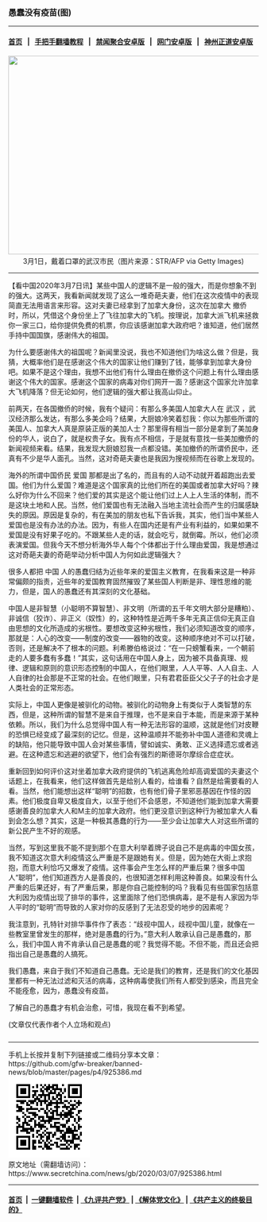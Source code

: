 ### 愚蠢没有疫苗(图)
------------------------

#### [首页](https://github.com/gfw-breaker/banned-news/blob/master/README.md) &nbsp;&nbsp;|&nbsp;&nbsp; [手把手翻墙教程](https://github.com/gfw-breaker/guides/wiki) &nbsp;&nbsp;|&nbsp;&nbsp; [禁闻聚合安卓版](https://github.com/gfw-breaker/bn-android) &nbsp;&nbsp;|&nbsp;&nbsp; [网门安卓版](https://github.com/oGate2/oGate) &nbsp;&nbsp;|&nbsp;&nbsp; [神州正道安卓版](https://github.com/SzzdOgate/update) 



<div class="article_right" style="fone-color:#000">
 <p style="text-align: center;">
  <img alt="" src="//img3.secretchina.com/pic/2020/3-7/p2642341a983553944-ss.jpg" style="height:400px; width:600px"/>
  <br>
   3月1日，戴着口罩的武汉市民（图片来源：STR/AFP via Getty Images)
   <span id="hideid" name="hideid" style="color:red;display:none;">
    <span href="https://www.secretchina.com">
    </span>
   </span>
  </br>
 </p>
 <div id="txt-mid1-t21-2017">
  

---


  </div>
 </div>
 <p>
  【看中国2020年3月7日讯】某些中国人的逻辑不是一般的强大，而是你想象不到的强大。这两天，我看新闻就发现了这么一堆奇葩夫妻，他们在这次疫情中的表现简直无法用语言来形容。这对夫妻已经拿到了加拿大身份，这次在加拿大
  <span href="https://www.secretchina.com/news/gb/tag/撤侨" target="_blank">
   撤侨
  </span>
  时，所以，凭借这个身份坐上了飞往加拿大的飞机。按理说，加拿大派飞机来拯救你一家三口，给你提供免费的机票，你应该感谢加拿大政府吧？谁知道，他们居然手持中国国旗，感谢伟大的祖国。
  <span id="hideid" name="hideid" style="color:red;display:none;">
   <span href="https://www.secretchina.com">
   </span>
  </span>
 </p>
 <p>
  为什么要感谢伟大的祖国呢？新闻里没说，我也不知道他们为啥这么做？但是，我猜，大概率他们是在感谢这个伟大的国家让他们赚到了钱，能够拿到加拿大身份吧。如果不是这个理由，我想不出他们有什么理由在撤侨这个问题上有什么理由感谢这个伟大的国家。感谢这个国家的病毒对你们网开一面？感谢这个国家允许加拿大飞机降落？但无论如何，他们逻辑的强大都让我高山仰止。
 </p>
 <p>
  前两天，在各国撤侨的时候，我有个疑问：有那么多美国人加拿大人在
  <span href="https://www.secretchina.com/news/gb/tag/武汉" target="_blank">
   武汉
  </span>
  ，武汉经济那么发达，有那么多美企吗？结果，大厨娘冷笑着怼我：你以为那些所谓的美国人、加拿大人真是原装正版的美加人士？那里得有相当一部分是拿到了美加身份的华人，说白了，就是权贵子女。我有点不相信，于是就有意找一些美加撤侨的新闻视频来看。结果，我发现大厨娘怼我一点都没错。美加撤侨的所谓侨民中，还真有不少是华人面孔。当然，这对奇葩夫妻也是我因为搜视频而在谷歌上发现的。
 </p>
 <p>
  海外的所谓中国侨民
  <span href="https://www.secretchina.com/news/gb/tag/爱国" target="_blank">
   爱国
  </span>
  那都是出了名的，而且有的人动不动就开着超跑出去爱国。他们为什么爱国？难道是这个国家真的比他们所在的美国或者加拿大好吗？辣么好你为什么不回来？他们爱的其实是这个能让他们过上人上人生活的体制，而不是这块土地和人民。当然，他们爱国也有无法融入当地主流社会而产生的归属感缺失的原因。原因是复杂的，有在美加的朋友也私下告诉我，其实，他们当中某些人爱国也是没有办法的办法。因为，有些人在国内还是有产业有利益的，如果如果不爱国是没有好果子吃的。不跟某些人走的话，就会吃亏，就倒霉。所以，他们必须表演爱国。但我今天不想分析海外华人每个个体都出于什么理由爱国，我是想通过这对奇葩夫妻的奇葩举动分析中国人为何如此逻辑强大？
 </p>
 <p>
  很多人都把
  <span href="https://www.secretchina.com" target="_blank">
   中国
  </span>
  人的愚蠢归结为近些年来的爱国主义教育，在我看来这是一种非常偏颇的指责，近些年的爱国教育固然摧毁了某些国人判断是非、理性思维的能力，但是，国人的愚蠢还有其深刻的文化基础。
 </p>
 <p>
  中国人是非智慧（小聪明不算智慧）、非文明（所谓的五千年文明大部分是糟粕）、非诚信（狡诈）、非正义（奴性）的，这种特性是近两千多年无真正信仰无真正自由思想的文化所造成的劣根性。要想改变这种劣根性，我们必须知道改变的顺序，那就是：人心的改变——制度的改变——器物的改变。这种顺序绝对不可以打破，否则，还是解决不了根本的问题。利希滕伯格说过：“在一只螃蟹看来，一个朝前走的人要多蠢有多蠢！”其实，这句话用在中国人身上，因为被不具备真理、规律、逻辑和原则的意识形态控制的中国人，在他们眼里，人人平等、人人自主、人人自律的社会那是不正常的社会。在他们眼里，只有君君臣臣父父子子的社会才是人类社会的正常形态。
 </p>
 <p>
  实际上，中国人更像是被驯化的动物。被驯化的动物身上有类似于人类智慧的东西，但是，这种所谓的智慧不是来自于推理，也不是来自于本能，而是来源于某种依赖。所以，我们为什么总觉得中国人有一种无法形容的温顺，这就是他们对皮鞭的恐惧已经变成了最深刻的记忆。但是，这种温顺并不能弥补中国人道德和灵魂上的缺陷，他只能导致中国人会对某些事情，譬如诚实、勇敢、正义选择遗忘或者逃避。在这种遗忘和逃避的欲望下，他们会有强烈的斯德哥尔摩综合症症状。
 </p>
 <p>
  重新回到如何评价这对坐着加拿大政府提供的飞机逃离危险却高调爱国的夫妻这个话题上，在我看来，他们这样做首先是给别人看的，给谁看？自然是给需要看的人看。当然，他们能想出这样“聪明”的招数，也有他们骨子里邪恶基因在作怪的因素。他们极度自卑又极度自大，以至于他们不会感恩，不知道他们能到加拿大需要感谢善良的加拿大人和M主的加拿大政府。他们更没意识到这种行为被加拿大人看到会怎么想？其实，这是一种极其愚蠢的行为——至少会让加拿大人对这些所谓的新公民产生不好的观感。
 </p>
 <p>
  当然，写到这里我不能不提到那个在意大利举着牌子说自己不是病毒的中国女孩，我不知道这次意大利疫情这么严重是不是跟她有关。但是，因为她在大街上求抱抱，而意大利恰巧又爆发了疫情。这件事会产生怎么样的严重后果？很多中国人“聪明”，他们知道西方人是善良的，也很知道怎样利用这种善良。如果没有什么严重的后果还好，有了严重后果，那是你自己能控制的吗？我看见有些国家包括意大利因为疫情出现了排华的事件，这里面除了他们恐惧病毒，是不是有人家因为华人平时的“聪明”而导致的人家对你的反感到了无法忍受的地步的因素呢？
 </p>
 <p>
  我注意到，孔特针对排华事件作了表态：“歧视中国人，歧视中国儿童，就像在一些教室里曾发生的那样，绝对是愚蠢的行为。”意大利人敢承认自己是愚蠢的，那么，我们中国人肯不肯承认自己是愚蠢的呢？我觉得不能。不但不能，而且还会把指出自己是愚蠢的人搞死。
 </p>
 <p>
  我们愚蠢，来自于我们不知道自己愚蠢。无论是我们的教育，还是我们的文化基因里都有一种无法过滤和灭活的病毒，这种病毒使我们所有人都受到感染，而且完全不能痊愈，因为，愚蠢没有疫苗。
 </p>
 <p>
  了解自己的愚蠢才有机会治愈，可惜，我现在看不到希望。
 </p>
 (文章仅代表作者个人立场和观点)
 <center>
  <div>
   <div id="txt-mid2-t22-2017" style="display: block;  max-height: 351px;  overflow: hidden;">
    <div id="SC-21xxx">
    </div>
    <ins class="adsbygoogle" data-ad-client="ca-pub-1276641434651360" data-ad-format="auto" data-ad-slot="4301710469" data-full-width-responsive="true" style="display:block">
    </ins>
   </div>
  </div>
 </center>
 <div style="padding-top:12px;">
 </div>
</div>

<hr/>
手机上长按并复制下列链接或二维码分享本文章：<br/>
https://github.com/gfw-breaker/banned-news/blob/master/pages/p4/925386.md <br/>
<a href='https://github.com/gfw-breaker/banned-news/blob/master/pages/p4/925386.md'><img src='https://github.com/gfw-breaker/banned-news/blob/master/pages/p4/925386.md.png'/></a> <br/>
原文地址（需翻墙访问）：https://www.secretchina.com/news/gb/2020/03/07/925386.html


------------------------
#### [首页](https://github.com/gfw-breaker/banned-news/blob/master/README.md) &nbsp;|&nbsp; [一键翻墙软件](https://github.com/gfw-breaker/nogfw/blob/master/README.md) &nbsp;| [《九评共产党》](https://github.com/gfw-breaker/9ping.md/blob/master/README.md#九评之一评共产党是什么) | [《解体党文化》](https://github.com/gfw-breaker/jtdwh.md/blob/master/README.md) | [《共产主义的终极目的》](https://github.com/gfw-breaker/gczydzjmd.md/blob/master/README.md)


<img src='http://gfw-breaker.win/banned-news/pages/p4/925386.md' width='0px' height='0px'/>